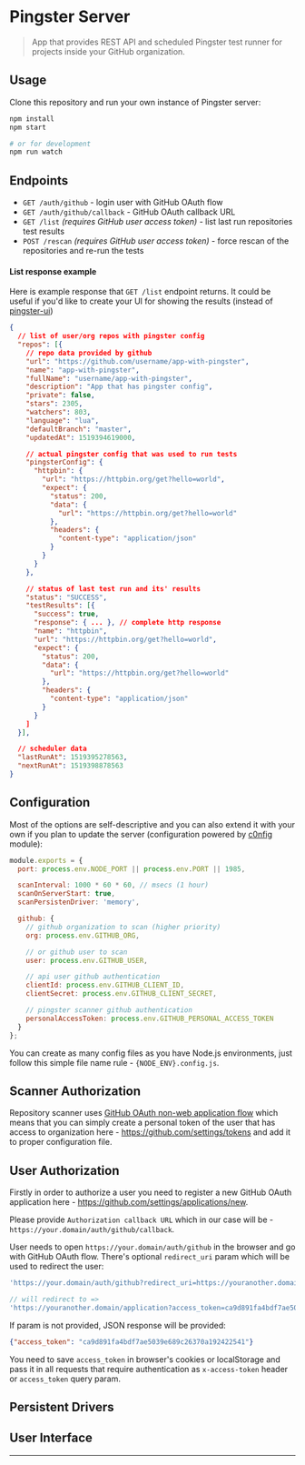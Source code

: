 # Pingster Server

> App that provides REST API and scheduled Pingster test runner for projects inside your GitHub organization.

## Usage

Clone this repository and run your own instance of Pingster server:

```bash
npm install
npm start

# or for development
npm run watch
```

## Endpoints

- `GET /auth/github` - login user with GitHub OAuth flow
- `GET /auth/github/callback` - GitHub OAuth callback URL
- `GET /list` _(requires GitHub user access token)_ - list last run repositories test results
- `POST /rescan` _(requires GitHub user access token)_ - force rescan of the repositories and re-run the tests 

#### List response example

Here is example response that `GET /list` endpoint returns. It could be useful if you'd like to create your UI for showing the results (instead of [pingster-ui](https://github.com/zenmate/pingster-ui))

```json
{
  // list of user/org repos with pingster config 
  "repos": [{
    // repo data provided by github
    "url": "https://github.com/username/app-with-pingster",
    "name": "app-with-pingster",
    "fullName": "username/app-with-pingster",
    "description": "App that has pingster config",
    "private": false,
    "stars": 2305,
    "watchers": 803,
    "language": "lua",
    "defaultBranch": "master",
    "updatedAt": 1519394619000,

    // actual pingster config that was used to run tests
    "pingsterConfig": {
      "httpbin": {
        "url": "https://httpbin.org/get?hello=world",
        "expect": {
          "status": 200,
          "data": {
            "url": "https://httpbin.org/get?hello=world"
          },
          "headers": {
            "content-type": "application/json"
          }
        }
      }
    },

    // status of last test run and its' results
    "status": "SUCCESS",
    "testResults": [{
      "success": true,
      "response": { ... }, // complete http response
      "name": "httpbin",
      "url": "https://httpbin.org/get?hello=world",
      "expect": {
        "status": 200,
        "data": {
          "url": "https://httpbin.org/get?hello=world"
        },
        "headers": {
          "content-type": "application/json"
        }
      }
    ]
  }],

  // scheduler data
  "lastRunAt": 1519395278563,
  "nextRunAt": 1519398878563
}
```

## Configuration

Most of the options are self-descriptive and you can also extend it with your own if you plan to update the server (configuration powered by [c0nfig](https://github.com/voronianski/c0nfig) module):

```js
module.exports = {
  port: process.env.NODE_PORT || process.env.PORT || 1985,

  scanInterval: 1000 * 60 * 60, // msecs (1 hour)
  scanOnServerStart: true,
  scanPersistenDriver: 'memory',

  github: {
    // github organization to scan (higher priority)
    org: process.env.GITHUB_ORG,

    // or github user to scan
    user: process.env.GITHUB_USER,

    // api user github authentication
    clientId: process.env.GITHUB_CLIENT_ID,
    clientSecret: process.env.GITHUB_CLIENT_SECRET,

    // pingster scanner github authentication
    personalAccessToken: process.env.GITHUB_PERSONAL_ACCESS_TOKEN
  }
};
```

You can create as many config files as you have Node.js environments, just follow this simple file name rule - `{NODE_ENV}.config.js`.

## Scanner Authorization

Repository scanner uses [GitHub OAuth non-web application flow](https://developer.github.com/apps/building-oauth-apps/authorization-options-for-oauth-apps/#non-web-application-flow) which means that you can simply create a personal token of the user that has access to organization here - https://github.com/settings/tokens and add it to proper configuration file.

## User Authorization 

Firstly in order to authorize a user you need to register a new GitHub OAuth application here - https://github.com/settings/applications/new. 

Please provide `Authorization callback URL` which in our case will be - `https://your.domain/auth/github/callback`.

User needs to open `https://your.domain/auth/github` in the browser and go with GitHub OAuth flow. There's optional `redirect_uri` param which will be used to redirect the user:

```js
'https://your.domain/auth/github?redirect_uri=https://youranother.domain/application'

// will redirect to =>
'https://youranother.domain/application?access_token=ca9d891fa4bdf7ae5039e689c26370a192422541'
```

If param is not provided, JSON response will be provided:

```json
{"access_token": "ca9d891fa4bdf7ae5039e689c26370a192422541"}
```

You need to save `access_token` in browser's cookies or localStorage and pass it in all requests that require authentication as `x-access-token` header or `access_token` query param.

## Persistent Drivers

## User Interface

---
